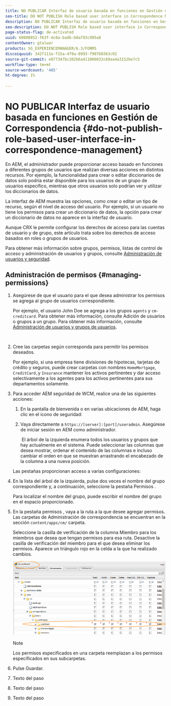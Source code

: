 ```yaml
---
title: NO PUBLICAR Interfaz de usuario basada en funciones en Gestión de Correspondencia
seo-title: DO NOT PUBLISH Role based user interface in Correspondence Management
description: NO PUBLICAR Interfaz de usuario basada en funciones en Gestión de Correspondencia
seo-description: DO NOT PUBLISH Role based user interface in Correspondence Management
page-status-flag: de-activated
uuid: 60808852-f63f-4c0a-badb-b0af93c995a8
contentOwner: gtalwar
products: SG_EXPERIENCEMANAGER/6.3/FORMS
discoiquuid: 342f111e-f15a-4f9a-8993-f90760363c02
source-git-commit: e077347bc202b6a411006032c68aa4a3152be7c5
workflow-type: tm+mt
source-wordcount: '485'
ht-degree: 1%

---
```



# NO PUBLICAR Interfaz de usuario basada en funciones en Gestión de Correspondencia {#do-not-publish-role-based-user-interface-in-correspondence-management}

En AEM, el administrador puede proporcionar acceso basado en funciones a diferentes grupos de usuarios que realizan diversas acciones en distintos recursos. Por ejemplo, la funcionalidad para crear o editar diccionarios de datos solo podría estar disponible para los usuarios de un grupo de usuarios específico, mientras que otros usuarios solo podrían ver y utilizar los diccionarios de datos.

La interfaz de AEM muestra las opciones, como crear o editar un tipo de recurso, según el nivel de acceso del usuario. Por ejemplo, si un usuario no tiene los permisos para crear un diccionario de datos, la opción para crear un diccionario de datos no aparece en la interfaz de usuario.

Aunque CRX le permite configurar los derechos de acceso para las cuentas de usuario y de grupo, este artículo trata sobre los derechos de acceso basados en roles o grupos de usuarios.

Para obtener más información sobre grupos, permisos, listas de control de acceso y administración de usuarios y grupos, consulte [Administración de usuarios y seguridad](/help/sites-administering/security.md).

## Administración de permisos {#managing-permissions}

1. Asegúrese de que el usuario para el que desea administrar los permisos se agrega al grupo de usuarios correspondiente.

   Por ejemplo, el usuario John Doe se agrega a los grupos `agents` y `cm-creditcard`. Para obtener más información, consulte Adición de usuarios o grupos a un grupo. Para obtener más información, consulte [Administración de usuarios y grupos de usuarios](/help/communities/users.md).

   ![]()

1. Cree las carpetas según corresponda para permitir los permisos deseados.

   Por ejemplo, si una empresa tiene divisiones de hipotecas, tarjetas de crédito y seguros, puede crear carpetas con nombres `HomeMortgage`, `CreditCard,`y `Insurance` mantener los activos pertinentes y dar acceso selectivamente a los agentes para los activos pertinentes para sus departamentos solamente.

1. Para acceder AEM seguridad de WCM, realice una de las siguientes acciones:

   1. En la pantalla de bienvenida o en varias ubicaciones de AEM, haga clic en el icono de seguridad:

   1. Vaya directamente a `https://[server]:[port]/useradmin`. Asegúrese de iniciar sesión en AEM como administrador.

      ![]()
   El árbol de la izquierda enumera todos los usuarios y grupos que hay actualmente en el sistema. Puede seleccionar las columnas que desea mostrar, ordenar el contenido de las columnas e incluso cambiar el orden en que se muestran arrastrando el encabezado de la columna a una nueva posición.

   Las pestañas proporcionan acceso a varias configuraciones:

1. En la lista del árbol de la izquierda, pulse dos veces el nombre del grupo correspondiente y, a continuación, seleccione la pestaña Permisos .

   Para localizar el nombre del grupo, puede escribir el nombre del grupo en el espacio proporcionado.

1. En la pestaña permisos , vaya a la ruta a la que desee agregar permisos. Las carpetas de Administración de correspondencia se encuentran en la sección `content/apps/cm/` carpeta.

   Seleccione la casilla de verificación de la columna Miembro para los miembros que desea que tengan permisos para esa ruta. Desactive la casilla de verificación del miembro para el que desea eliminar los permisos. Aparece un triángulo rojo en la celda a la que ha realizado cambios.

   ![useradmin-creditcard](assets/useradmin-creditcard.png)

   >[!NOTE]
   >
   >Los permisos especificados en una carpeta reemplazan a los permisos especificados en sus subcarpetas.

1. Pulse Guardar.
1. Texto del paso
1. Texto del paso
1. Texto del paso

